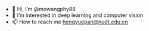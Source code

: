- 👋 Hi, I’m @mowangphy88
- 👀 I’m interested in deep learning and computer vision
- 📫 How to reach me hengyuepan@nudt.edu.cn

<!---
mowangphy88/mowangphy88 is a ✨ special ✨ repository because its `README.md` (this file) appears on your GitHub profile.
You can click the Preview link to take a look at your changes.
--->
